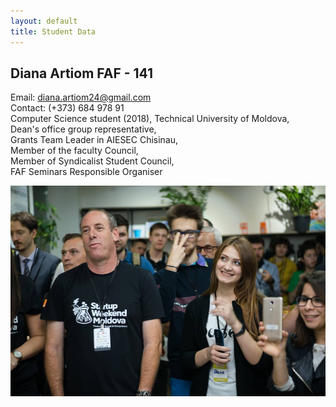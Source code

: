 ```yaml
---
layout: default
title: Student Data
---
```


## Diana Artiom FAF - 141

Email: diana.artiom24@gmail.com<br />
Contact: (+373) 684 978 91<br />
Computer Science student (2018), Technical University of Moldova, <br />
Dean's office group representative,<br />
Grants Team Leader in AIESEC Chisinau,<br />
Member of the faculty Council,<br />
Member of Syndicalist Student Council,<br />
FAF Seminars Responsible Organiser<br />
<div class="custom-image"><img src="images/diana-swm.jpg" /></div>
